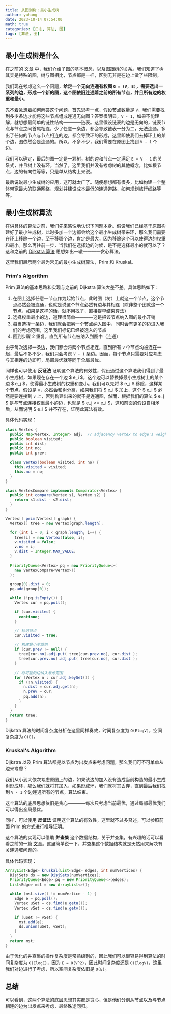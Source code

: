 ```yaml
---
title: 从图到树：最小生成树
author: yuhang
date: 2023-10-14 07:54:00
math: true
categories: [日志, 算法, 图]
tags: [算法, 图]
---
```


## 最小生成树是什么

在之前的 [文章](https://peteryuhang.github.io/posts/%E5%9B%BE%E4%B8%8A%E7%9A%84%E6%9C%80%E7%9F%AD%E8%B7%AF%E5%BE%84-Dijkstra/#%E5%9B%BE%E7%9A%84%E5%9F%BA%E6%9C%AC%E6%A6%82%E5%BF%B5) 中，我们介绍了图的基本概念，以及图跟树的关系。我们知道了树其实是特殊的图，树与图相比，节点都是一样，区别无非是在边上做了些限制。

我们现在考虑这么一个问题，**给定一个无向连通有权图 `G = (V, E)`，需要选出一系列的边，形成一个新的图，这个图依旧连通着之前的所有节点，并且所有边的权重和最小**。

先不着急想着如何解答这个问题，首先思考一点，假设节点数量是 `V`，我们需要找到多少条边才能将这些节点组成连通无向图？答案很明显，`V - 1`，如果不能理解，就想想最简单的链性结构————链表。这里假设链表的边是无向的，链表节点与节点之间首尾相连，少了任意一条边，都会导致链表一分为二，无法连通。多出了任何的节点与节点相连的边，都会导致环的形成，这里即使我们去掉环上的某个边，图依然会是连通的。所以，不多不少，我们需要在原图上找到 `V - 1` 个边。

我们可以确定，最后的图一定是一颗树，树的边和节点一定满足 `E = V - 1` 的关系式，并且树上没有环。当然了，这里我们并没有考虑树的其他概念，比如根节点，边的有向性等等，只是单从结构上来说。

最后说说最小生成树的应用，这可就太广了。随便想想都有很多，比如构建一个整体带宽最大的联通网络，规划并建设成本最低的连通道路，如何规划旅行线路等等。

## 最小生成树算法

在讲具体的算法之前，我们先来感性地认识下问题本身。假设我们已经基于原图构建好了最小生成树，此时多加一个边都会给这个最小生成树带来环，那么我们需要在环上移除一个边，至于移哪个边，肯定是最大，因为移除这个可以使得边的权重和最小。那么再往前一步，当我们在选择边的时候，是不是选择最小的就可以了？这和之前的 [Dijkstra 算法](https://peteryuhang.github.io/posts/%E5%9B%BE%E4%B8%8A%E7%9A%84%E6%9C%80%E7%9F%AD%E8%B7%AF%E5%BE%84-Dijkstra/#%E5%9B%BE%E4%B8%8A%E7%9A%84%E6%9C%80%E7%9F%AD%E8%B7%AF%E5%BE%84%E7%AE%97%E6%B3%95) 思想如出一辙————贪心算法。

这里我们展示两个最为常见的最小生成树算法，Prim 和 Kruskal。

### Prim's Algorithm

Prim 算法的基本思路和实现与之前的 Dijkstra 算法大差不差。具体思路如下：

1. 在图上选择任意一节点作为起始节点，此时图（树）上就这一个节点，这个节点必然会被连通，也就是说这个节点必然有边与其相连（除非整个图就这一个节点，如果是这样的话，就不用找了，直接提早结束算法）
2. 选择权重最小的边，道理很简单————这是把该节点纳入图的最小开销
3. 每当选择一条边，我们就会把另一个节点纳入图中，同时会有更多的边进入我们的考虑范围，这里我们标记已经被选入的节点
4. 回到步骤 2 重复，直到所有节点被纳入到图中（连通）

由于每次选择一条边，我们都会将两个节点相连，直到所有 `V` 个节点均被连在一起，最后不多不少，我们只会考虑 `V - 1` 条边。因而，每个节点只需要对应考虑与其相连的边即可，局部最优就等同于全局最优。

同样也可以使用 **反证法** 证明这个算法的有效性，假设通过这个算法我们得到了最小生成树，如果现在存在一个边 $ e_i $，这个边可以替换掉最小生成树上的某个边 $ e_j $，使得最小生成树的权重和变小。我们可以先将 $ e_j $ 移除，这样某个节点，假设是 `v`，必然会和树分离，如果我们将 $ e_i $ 加上，这个 $ e_i $ 必然是要连接到 `v` 上，否则构建出来的就不是连通图，然而，根据我们的算法 $ e_j $ 是与节点连接权重最小的边，也就是 $ e_j <= e_i $，这和前面的假设自相矛盾，从而说明 $ e_i $ 并不存在，证明此算法有效。

具体代码实现：

```java
class Vertex {
  public Map<Vertex, Integer> adj;  // adjacency vertex to edge's weight
  public boolean visited;
  public int dist;
  public int no;
  public int prev;

  class Vertex(boolean visited, int no) {
    this.visited = visited;
    this.no = no;
  }
}

class VertexCompare implements Comparator<Vertex> {
  public int compare(Vertex s1, Vertex s2) {
    return s1.dist - s2.dist;
  }
}

Vertex[] prim(Vertex[] graph) {
  Vertex[] tree = new Vertex[graph.length];

  for (int i = 0; i < graph.length; i++) {
    tree[i] = new Vertex(false, i);
    v.visited = false;
    v.no = i;
    v.dist = Integer.MAX_VALUE;
  }

  PriorityQueue<Vertex> pq = new PriorityQueue<>(
    new VertexCompare<Vertex>()
  );

  group[0].dist = 0;
  pq.add(group[0]);

  while (!pq.isEmpty()) {
    Vertex cur = pq.poll();

    if (cur.visited) {
      continue;
    }

    // 标记节点
    cur.visited = true;

    // 构建最小生成树
    if (cur.prev != null) {
      tree[cur.no].adj.put( tree[cur.prev.no], cur.dist );
      tree[cur.prev.no].adj.put( tree[cur.no], cur.dist );
    }

    // 将可能的边纳入考虑范围
    for (Vertex n : cur.adj.keySet()) {
      if (!n.visited) {
        n.dist = cur.adj.get(n);
        n.prev = cur;
        pq.add(n);
      }
    }
  }
  return tree;
}
```

Dijkstra 算法的时间复杂度分析在这里同样奏效，时间复杂度为 `O(ElogV)`，空间复杂度为 `O(E)`。

### Kruskal's Algorithm

Dijkstra 以及 Prim 算法都是以节点为出发点来考虑问题，那么我们可不可单单从边来考虑？

我们从小到大依次考虑原图上的边，如果该边的加入没有造成当前构造的最小生成树形成环，那么我们就将其加入，如果形成环，我们就将其丢弃，直到最后我们找到 `V - 1` 个边连通所有的节点，算法结束。

这个算法的底层思想依旧是贪心————每次只考虑当前最优，通过局部最优我们可以得出全局最优。

同样，可以使用 **反证法** 证明这个算法的有效性，这里就不过多赘述，可以参照前面 Prim 的方式进行推导证明。

这个算法的实现可以借助 **并查集** 这个数据结构，关于并查集，有兴趣的话可以看看之前的一篇 [文章](https://github.com/peteryuhang/arts/blob/master/weeks/week028/%E5%B9%B6%E6%9F%A5%E9%9B%86%E6%A6%82%E5%BF%B5%E5%8F%8A%E7%94%A8%E6%B3%95%E5%88%86%E6%9E%90.md)。这里简单说一下，并查集这个数据结构就是天然用来解决有关连通域问题的。

具体代码实现：

```java
ArrayList<Edge> kruskal(List<Edge> edges, int numVertices) {
  DisjSets ds = new DisjSets(numVertices);
  PriorityQueue<Edge> pq = new PriorityQueue<>(edges);
  List<Edge> mst = new ArrayList<>();

  while (mst.size() != numVertice - 1) {
    Edge e = pq.poll();
    Vertex uSet = ds.find(e.getu());
    Vertex vSet = ds.find(e.getv());

    if (uSet != vSet) {
      mst.add(e);
      ds.union(uSet, vSet);
    }
  }
  return mst;
}
```

由于优化的并查集的操作复杂度是常熟级别的，因此我们可以很容易得到算法的时间复杂度为 `O(ElogE)`，因为 `E = O(V^2)`，因此时间复杂度还是 `O(ElogV)`，这里我们对边进行了考虑，所以空间复杂度依旧是 `O(E)`。

## 总结

可以看到，这两个算法的底层思想其实都是贪心，但是他们分别从节点以及与节点相连的边为出发点来考虑，最终殊途同归。